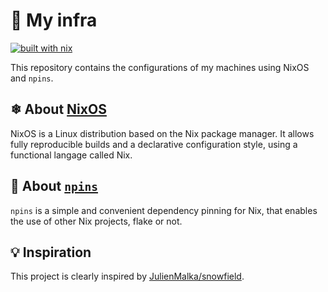 # 🚠 My infra

[![built with nix](https://img.shields.io/static/v1?logo=nixos&logoColor=white&label=&message=Built%20with%20Nix&color=41439a)](https://builtwithnix.org)

This repository contains the configurations of my machines using NixOS and `npins`.

## ❄ About [NixOS](https://nixos.org)

NixOS is a Linux distribution based on the Nix package manager. It allows fully reproducible builds and a declarative configuration style, using a functional langage called Nix.

## 📌 About [`npins`](https://github.com/andir/npins)

`npins` is a simple and convenient dependency pinning for Nix, that enables the use of other Nix projects, flake or not.

## 💡 Inspiration

This project is clearly inspired by [JulienMalka/snowfield](https://github.com/JulienMalka/snowfield).
